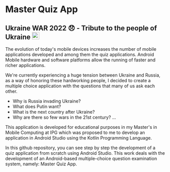 # Master Quiz App
## Ukraine WAR 2022 😞 - Tribute to the people of Ukraine <img src="https://images.emojiterra.com/google/noto-emoji/v2.028/128px/1f1fa-1f1e6.png" width="23px" height="23px">

The evolution of today's mobile devices increases the number of mobile applications developed and among them the quiz applications. Android Mobile hardware and software platforms allow the running of faster and richer applications.

We're currently experiencing a huge tension between Ukraine and Russia, as a way of honoring these hardworking people, I decided to create a multiple choice application with the questions that many of us ask each other.

- Why is Russia invading Ukraine?
- What does Putin want?
- What is the next country after Ukraine?
- Why are there so few wars in the 21st century?
...

This application is developed for educational purposes in my Master's in Mobile Computing at IPG which was proposed to me to develop an application in Android Studio using the Kotlin Programming Language.

In this github repository, you can see step by step the development of a quiz application from scratch using Android Studio. This work deals with the development of an Android-based multiple-choice question examination system, namely: Master Quiz App.
